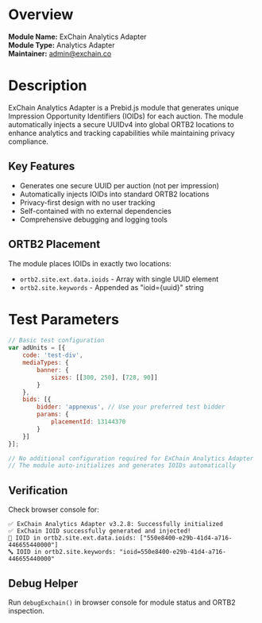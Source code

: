 # Overview

**Module Name:** ExChain Analytics Adapter  
**Module Type:** Analytics Adapter  
**Maintainer:** admin@exchain.co

# Description

ExChain Analytics Adapter is a Prebid.js module that generates unique Impression Opportunity Identifiers (IOIDs) for each auction. The module automatically injects a secure UUIDv4 into global ORTB2 locations to enhance analytics and tracking capabilities while maintaining privacy compliance.

## Key Features

- Generates one secure UUID per auction (not per impression)
- Automatically injects IOIDs into standard ORTB2 locations
- Privacy-first design with no user tracking
- Self-contained with no external dependencies
- Comprehensive debugging and logging tools

## ORTB2 Placement

The module places IOIDs in exactly two locations:
- `ortb2.site.ext.data.ioids` - Array with single UUID element
- `ortb2.site.keywords` - Appended as "ioid={uuid}" string

# Test Parameters

```javascript
// Basic test configuration
var adUnits = [{
    code: 'test-div',
    mediaTypes: {
        banner: {
            sizes: [[300, 250], [728, 90]]
        }
    },
    bids: [{
        bidder: 'appnexus', // Use your preferred test bidder
        params: {
            placementId: 13144370
        }
    }]
}];

// No additional configuration required for ExChain Analytics Adapter
// The module auto-initializes and generates IOIDs automatically
```

## Verification

Check browser console for:
```
✅ ExChain Analytics Adapter v3.2.8: Successfully initialized
✅ ExChain IOID successfully generated and injected!
📍 IOID in ortb2.site.ext.data.ioids: ["550e8400-e29b-41d4-a716-446655440000"]
🔤 IOID in ortb2.site.keywords: "ioid=550e8400-e29b-41d4-a716-446655440000"
```

## Debug Helper

Run `debugExchain()` in browser console for module status and ORTB2 inspection. 